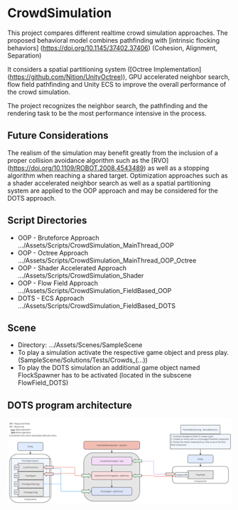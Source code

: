 # CrowdSimulation
 
This project compares different realtime crowd simulation approaches. The proposed behavioral model combines pathfinding with  [intrinsic flocking behaviors] (https://doi.org/10.1145/37402.37406) (Cohesion, Alignment, Separation)

It considers a spatial partitioning system ([Octree Implementation] (https://github.com/Nition/UnityOctree)), GPU accelerated neighbor search, flow field pathfinding and Unity ECS to improve the overall performance of the crowd simulation.

The project recognizes the neighbor search, the pathfinding and the rendering task to be the most performance intensive in the process.

## Future Considerations

The realism of the simulation may benefit greatly from the inclusion of a proper collision avoidance algorithm such as the [RVO] (https://doi.org/10.1109/ROBOT.2008.4543489) as well as a stopping algorithm when reaching a shared target.
Optimization approaches such as a shader accelerated neighbor search as well as a spatial partitioning system are applied to the OOP approach and may be considered for the DOTS approach.

## Script Directories

- OOP - Bruteforce Approach         .../Assets/Scripts/CrowdSimulation_MainThread_OOP
- OOP - Octree Approach             .../Assets/Scripts/CrowdSimulation_MainThread_OOP_Octree
- OOP - Shader Accelerated Approach .../Assets/Scripts/CrowdSimulation_Shader
- OOP - Flow Field Approach         .../Assets/Scripts/CrowdSimulation_FieldBased_OOP
- DOTS - ECS Approach               .../Assets/Scripts/CrowdSimulation_FieldBased_DOTS

## Scene

- Directory: .../Assets/Scenes/SampleScene
- To play a simulation activate the respective game object and press play. (SampleScene/Solutions/Tests/Crowds_(...))
- To play the DOTS simulation an additional game object named FlockSpawner has to be activated (located in the subscene FlowField_DOTS) 

## DOTS program architecture

![alt text](https://github.com/YassineBoutaouas/CrowdSimulation/blob/main/ProgramArchitecture.png?raw=true)